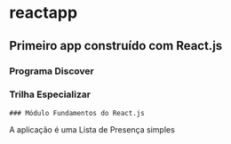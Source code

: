 # reactapp

## Primeiro app construído com React.js

### Programa Discover
  ### Trilha Especializar
    ### Módulo Fundamentos do React.js
    
A aplicação é uma Lista de Presença simples
